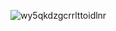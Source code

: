 ![wy5qkdzgcrrlttoidlnr](https://github.com/MorolShohan/Bohubrihi-Full-Stack-Web-Development-MERN-/assets/81808177/9ac28bd3-8088-480f-a354-c73d9d53d16c)
